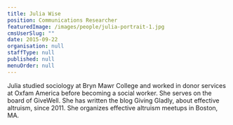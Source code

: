 ```yaml
---
title: Julia Wise
position: Communications Researcher
featuredImage: /images/people/julia-portrait-1.jpg
cmsUserSlug: ""
date: 2015-09-22 
organisation: null
staffType: null
published: null
menuOrder: null
---
```


 Julia studied sociology at Bryn Mawr College and worked in donor services at Oxfam America before becoming a social worker. She serves on the board of GiveWell. She has written the blog Giving Gladly, about effective altruism, since 2011. She organizes effective altruism meetups in Boston, MA.  